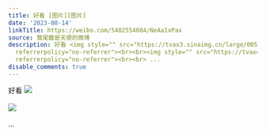 ```yaml
---
title: 好看 [图片][图片]
date: '2023-08-14'
linkTitle: https://weibo.com/5402554084/NeAa1xPax
source: 鷲尾醬是天使的微博
description: 好看 <img style="" src="https://tvax3.sinaimg.cn/large/005TCz76gy1hgwlze5d0bj30u0140aln.jpg"
  referrerpolicy="no-referrer"><br><br><img style="" src="https://tvax4.sinaimg.cn/large/005TCz76gy1hgwlzpkj1gj30u0140ws2.jpg"
  referrerpolicy="no-referrer"><br><br> ...
disable_comments: true
---
```

好看 <img style="" src="https://tvax3.sinaimg.cn/large/005TCz76gy1hgwlze5d0bj30u0140aln.jpg" referrerpolicy="no-referrer"><br><br><img style="" src="https://tvax4.sinaimg.cn/large/005TCz76gy1hgwlzpkj1gj30u0140ws2.jpg" referrerpolicy="no-referrer"><br><br> ...